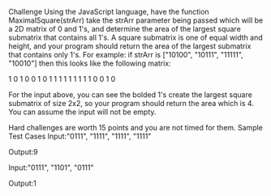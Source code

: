 Challenge
Using the JavaScript language, have the function MaximalSquare(strArr) take the strArr parameter being passed which will be a 2D matrix of 0 and 1's, and determine the area of the largest square submatrix that contains all 1's. A square submatrix is one of equal width and height, and your program should return the area of the largest submatrix that contains only 1's. For example: if strArr is ["10100", "10111", "11111", "10010"] then this looks like the following matrix:

1 0 1 0 0
1 0 1 1 1
1 1 1 1 1
1 0 0 1 0

For the input above, you can see the bolded 1's create the largest square submatrix of size 2x2, so your program should return the area which is 4. You can assume the input will not be empty.

Hard challenges are worth 15 points and you are not timed for them.
Sample Test Cases
Input:"0111", "1111", "1111", "1111"

Output:9


Input:"0111", "1101", "0111"

Output:1
